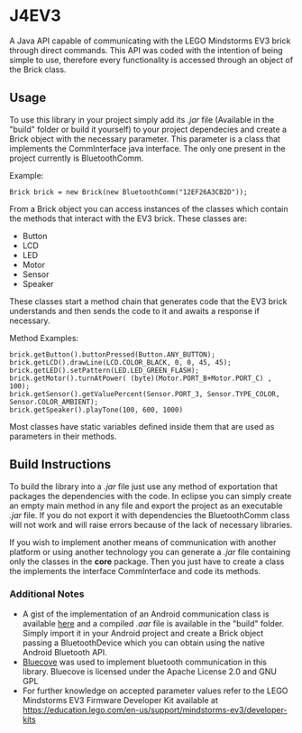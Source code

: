 # J4EV3
A Java API capable of communicating with the LEGO Mindstorms EV3 brick through direct commands. This API was coded with the intention of being simple to use, therefore every functionality is accessed through an object of the Brick class.

## Usage
To use this library in your project simply add its *.jar* file (Available in the "build" folder or build it yourself) to your project dependecies and create a Brick object with the necessary parameter. This parameter is a class that implements the CommInterface java interface. The only one present in the project currently is BluetoothComm.

Example:
```
Brick brick = new Brick(new BluetoothComm("12EF26A3CB2D"));
```
From a Brick object you can access instances of the classes which contain the methods that interact with the EV3 brick. These classes are:
- Button
- LCD
- LED
- Motor
- Sensor
- Speaker

These classes start a method chain that generates code that the EV3 brick understands and then sends the code to it and awaits a response if necessary.

Method Examples:
```
brick.getButton().buttonPressed(Button.ANY_BUTTON);
brick.getLCD().drawLine(LCD.COLOR_BLACK, 0, 0, 45, 45);
brick.getLED().setPattern(LED.LED_GREEN_FLASH);
brick.getMotor().turnAtPower( (byte)(Motor.PORT_B+Motor.PORT_C) , 100);
brick.getSensor().getValuePercent(Sensor.PORT_3, Sensor.TYPE_COLOR, Sensor.COLOR_AMBIENT);
brick.getSpeaker().playTone(100, 600, 1000)
```
Most classes have static variables defined inside them that are used as parameters in their methods.

## Build Instructions
To build the library into a *.jar* file just use any method of exportation that packages the dependencies with the code. In eclipse you can simply create an empty main method in any file and export the project as an executable *.jar* file. If you do not export it with dependencies the BluetoothComm class will not work and will raise errors because of the lack of necessary libraries.

If you wish to implement another means of communication with another platform or using another technology you can generate a *.jar* file containing only the classes in the **core** package. Then you just have to create a class the implements the interface CommInterface and code its methods.

### Additional Notes

- A gist of the implementation of an Android communication class is available [here](https://gist.github.com/LLeddy/69ffcbe4e12b037d4c2545437ca2893e) and a compiled *.aar* file is available in the "build" folder. Simply import it in your Android project and create a Brick object passing a BluetoothDevice which you can obtain using the native Android Bluetooth API.
- [Bluecove](http://bluecove.org/) was used to implement bluetooth communication in this library. Bluecove is licensed under the Apache License 2.0 and GNU GPL
- For further knowledge on accepted parameter values refer to the LEGO Mindstorms EV3 Firmware Developer Kit available at https://education.lego.com/en-us/support/mindstorms-ev3/developer-kits
